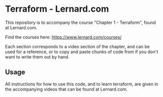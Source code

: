 # Terraform - Lernard.com

This repository is to accompany the course "Chapter 1 - Terraform", found at Lernard.com.

Find the courses here: https://www.lernard.com/courses/

Each section corresponds to a video section of the chapter, and can be used for a reference, or to copy and paste chunks of code from if you don't want to write them out by hand. 

## Usage

All instructions for how to use this code, and to learn terraform, are given in the accompanying videos that can be found at Lernard.com.
